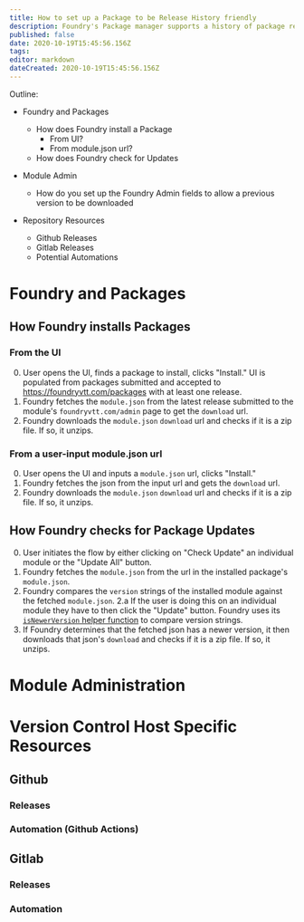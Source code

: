 ```yaml
---
title: How to set up a Package to be Release History friendly
description: Foundry's Package manager supports a history of package releases, this guide intends to lay out some ways to accommodate that.
published: false
date: 2020-10-19T15:45:56.156Z
tags: 
editor: markdown
dateCreated: 2020-10-19T15:45:56.156Z
---
```


Outline:
- Foundry and Packages
  - How does Foundry install a Package
  	- From UI?
    - From module.json url?
  - How does Foundry check for Updates

- Module Admin
	- How do you set up the Foundry Admin fields to allow a previous version to be downloaded

- Repository Resources
	- Github Releases
	- Gitlab Releases
	- Potential Automations

# Foundry and Packages

## How Foundry installs Packages

### From the UI

0. User opens the UI, finds a package to install, clicks "Install."
	UI is populated from packages submitted and accepted to https://foundryvtt.com/packages with at least one release.
3. Foundry fetches the `module.json` from the latest release submitted to the module's `foundryvtt.com/admin` page to get the `download` url.
4. Foundry downloads the `module.json` `download` url and checks if it is a zip file. If so, it unzips.

### From a user-input module.json url

0. User opens the UI and inputs a `module.json` url, clicks "Install."
2. Foundry fetches the json from the input url and gets the `download` url.
3. Foundry downloads the `module.json` `download` url and checks if it is a zip file. If so, it unzips.

## How Foundry checks for Package Updates

0. User initiates the flow by either clicking on "Check Update" an individual module or the "Update All" button.
1. Foundry fetches the `module.json` from the url in the installed package's `module.json`.
2. Foundry compares the `version` strings of the installed module against the fetched `module.json`.
  2.a If the user is doing this on an individual module they have to then click the "Update" button.
	Foundry uses its [`isNewerVersion` helper function](https://foundryvtt.com/api/global.html#isNewerVersion) to compare version strings.
3. If Foundry determines that the fetched json has a newer version, it then downloads that json's `download` and checks if it is a zip file. If so, it unzips.

# Module Administration

# Version Control Host Specific Resources

## Github

### Releases

### Automation (Github Actions)

## Gitlab

### Releases

### Automation